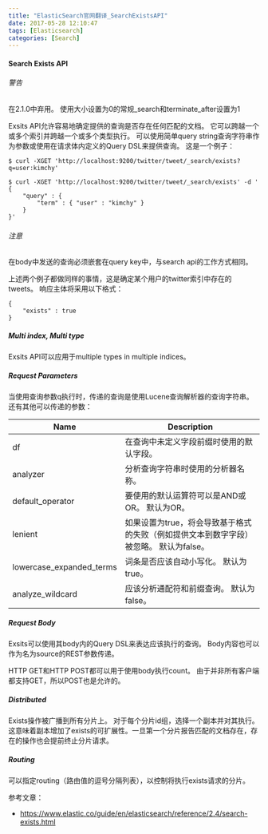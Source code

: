 ```yaml
---
title: "ElasticSearch官网翻译_SearchExistsAPI"
date: 2017-05-28 12:10:47
tags: [Elasticsearch]
categories: [Search]
---
```


#### Search Exists API

###### 警告

在2.1.0中弃用。
使用大小设置为0的常规_search和terminate_after设置为1

Exsits API允许容易地确定提供的查询是否存在任何匹配的文档。 它可以跨越一个或多个索引并跨越一个或多个类型执行。 可以使用简单query string查询字符串作为参数或使用在请求体内定义的Query DSL来提供查询。 这是一个例子：

```
$ curl -XGET 'http://localhost:9200/twitter/tweet/_search/exists?q=user:kimchy'

$ curl -XGET 'http://localhost:9200/twitter/tweet/_search/exists' -d '
{
    "query" : {
        "term" : { "user" : "kimchy" }
    }
}'
```

###### 注意

在body中发送的查询必须嵌套在query key中，与search api的工作方式相同。

上述两个例子都做同样的事情，这是确定某个用户的twitter索引中存在的tweets。 响应主体将采用以下格式：

```
{
    "exists" : true
}
```

##### Multi index, Multi type

Exsits API可以应用于multiple types in multiple indices。

##### Request Parameters

当使用查询参数q执行时，传递的查询是使用Lucene查询解析器的查询字符串。 还有其他可以传递的参数：

Name|Description
---|---
df|在查询中未定义字段前缀时使用的默认字段。
analyzer|分析查询字符串时使用的分析器名称。
default_operator|要使用的默认运算符可以是AND或OR。 默认为OR。
lenient|如果设置为true，将会导致基于格式的失败（例如提供文本到数字字段）被忽略。 默认为false。
lowercase_expanded_terms|词条是否应该自动小写化。 默认为true。
analyze_wildcard|应该分析通配符和前缀查询。 默认为false。

##### Request Body

Exsits可以使用其body内的Query DSL来表达应该执行的查询。 Body内容也可以作为名为source的REST参数传递。

HTTP GET和HTTP POST都可以用于使用body执行count。 由于并非所有客户端都支持GET，所以POST也是允许的。

##### Distributed

Exists操作被广播到所有分片上。 对于每个分片id组，选择一个副本并对其执行。 这意味着副本增加了exists的可扩展性。一旦第一个分片报告匹配的文档存在，存在的操作也会提前终止分片请求。

##### Routing

可以指定routing（路由值的逗号分隔列表），以控制将执行exists请求的分片。

参考文章：

- https://www.elastic.co/guide/en/elasticsearch/reference/2.4/search-exists.html

